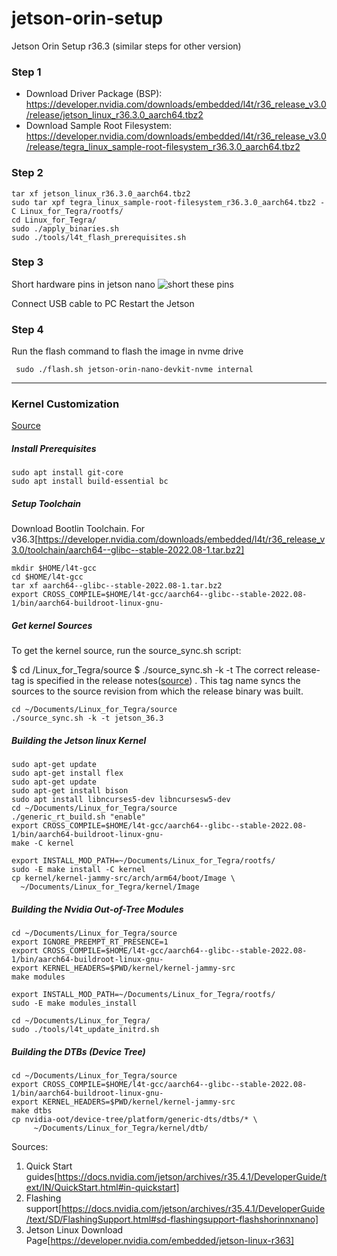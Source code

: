 # jetson-orin-setup
Jetson Orin Setup r36.3 (similar steps for other version)


### Step 1
- Download Driver Package (BSP): https://developer.nvidia.com/downloads/embedded/l4t/r36_release_v3.0/release/jetson_linux_r36.3.0_aarch64.tbz2
- Download Sample Root Filesystem: https://developer.nvidia.com/downloads/embedded/l4t/r36_release_v3.0/release/tegra_linux_sample-root-filesystem_r36.3.0_aarch64.tbz2

### Step 2
```
tar xf jetson_linux_r36.3.0_aarch64.tbz2
sudo tar xpf tegra_linux_sample-root-filesystem_r36.3.0_aarch64.tbz2 -C Linux_for_Tegra/rootfs/
cd Linux_for_Tegra/
sudo ./apply_binaries.sh
sudo ./tools/l4t_flash_prerequisites.sh
```

### Step 3
Short hardware pins in jetson nano
![short these pins](https://forums.developer.nvidia.com/uploads/short-url/kOTtFVT26ET1CsDvcD608QXBZT.jpeg?dl=1)

Connect USB cable to PC
Restart the Jetson

### Step 4
Run the flash command to flash the image in nvme drive 
```
 sudo ./flash.sh jetson-orin-nano-devkit-nvme internal
```




__________________________________________________

### Kernel Customization 
[Source](https://docs.nvidia.com/jetson/archives/r36.3/DeveloperGuide/SD/Kernel/KernelCustomization.html)


##### Install Prerequisites
```
sudo apt install git-core
sudo apt install build-essential bc
```


##### Setup Toolchain
Download Bootlin Toolchain. For v36.3[https://developer.nvidia.com/downloads/embedded/l4t/r36_release_v3.0/toolchain/aarch64--glibc--stable-2022.08-1.tar.bz2]


```
mkdir $HOME/l4t-gcc
cd $HOME/l4t-gcc
tar xf aarch64--glibc--stable-2022.08-1.tar.bz2
export CROSS_COMPILE=$HOME/l4t-gcc/aarch64--glibc--stable-2022.08-1/bin/aarch64-buildroot-linux-gnu-
```

##### Get kernel Sources

To get the kernel source, run the source_sync.sh script:

$ cd <install-path>/Linux_for_Tegra/source
$ ./source_sync.sh -k -t <release-tag>
The correct release-tag is specified in the release notes([source](https://docs.nvidia.com/jetson/archives/r36.3/ReleaseNotes/Jetson_Linux_Release_Notes_r36.3.pdf)) . This tag name syncs the sources to the source revision from which the release binary was built.

```
cd ~/Documents/Linux_for_Tegra/source
./source_sync.sh -k -t jetson_36.3
```

##### Building the Jetson linux Kernel
```
sudo apt-get update                                                                      
sudo apt-get install flex
sudo apt-get update                                                                            
sudo apt-get install bison
sudo apt install libncurses5-dev libncursesw5-dev
cd ~/Documents/Linux_for_Tegra/source
./generic_rt_build.sh "enable"
export CROSS_COMPILE=$HOME/l4t-gcc/aarch64--glibc--stable-2022.08-1/bin/aarch64-buildroot-linux-gnu-
make -C kernel

export INSTALL_MOD_PATH=~/Documents/Linux_for_Tegra/rootfs/
sudo -E make install -C kernel
cp kernel/kernel-jammy-src/arch/arm64/boot/Image \
  ~/Documents/Linux_for_Tegra/kernel/Image
```

##### Building the Nvidia Out-of-Tree Modules
```
cd ~/Documents/Linux_for_Tegra/source
export IGNORE_PREEMPT_RT_PRESENCE=1
export CROSS_COMPILE=$HOME/l4t-gcc/aarch64--glibc--stable-2022.08-1/bin/aarch64-buildroot-linux-gnu-
export KERNEL_HEADERS=$PWD/kernel/kernel-jammy-src
make modules

export INSTALL_MOD_PATH=~/Documents/Linux_for_Tegra/rootfs/
sudo -E make modules_install

cd ~/Documents/Linux_for_Tegra/
sudo ./tools/l4t_update_initrd.sh
```

##### Building the DTBs (Device Tree)

```
cd ~/Documents/Linux_for_Tegra/source
export CROSS_COMPILE=$HOME/l4t-gcc/aarch64--glibc--stable-2022.08-1/bin/aarch64-buildroot-linux-gnu-
export KERNEL_HEADERS=$PWD/kernel/kernel-jammy-src
make dtbs
cp nvidia-oot/device-tree/platform/generic-dts/dtbs/* \
     ~/Documents/Linux_for_Tegra/kernel/dtb/
```

Sources: 
1. Quick Start guides[https://docs.nvidia.com/jetson/archives/r35.4.1/DeveloperGuide/text/IN/QuickStart.html#in-quickstart]
2. Flashing support[https://docs.nvidia.com/jetson/archives/r35.4.1/DeveloperGuide/text/SD/FlashingSupport.html#sd-flashingsupport-flashshorinnxnano]
3. Jetson Linux Download Page[https://developer.nvidia.com/embedded/jetson-linux-r363]


